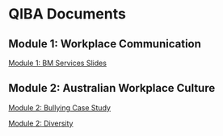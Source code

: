 # QIBA Documents

## Module 1: Workplace Communication

[Module 1: BM Services Slides](./Module_1_Slides.html)

## Module 2: Australian Workplace Culture

[Module 2: Bullying Case Study](./Module_2_Bully.html)

[Module 2: Diversity](./Module_2_Task_1_Diversity.html)